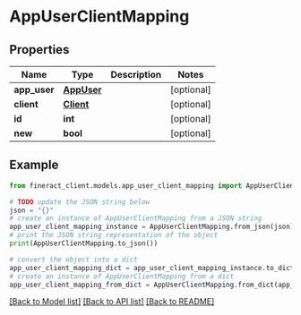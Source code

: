 # AppUserClientMapping


## Properties

Name | Type | Description | Notes
------------ | ------------- | ------------- | -------------
**app_user** | [**AppUser**](AppUser.md) |  | [optional] 
**client** | [**Client**](Client.md) |  | [optional] 
**id** | **int** |  | [optional] 
**new** | **bool** |  | [optional] 

## Example

```python
from fineract_client.models.app_user_client_mapping import AppUserClientMapping

# TODO update the JSON string below
json = "{}"
# create an instance of AppUserClientMapping from a JSON string
app_user_client_mapping_instance = AppUserClientMapping.from_json(json)
# print the JSON string representation of the object
print(AppUserClientMapping.to_json())

# convert the object into a dict
app_user_client_mapping_dict = app_user_client_mapping_instance.to_dict()
# create an instance of AppUserClientMapping from a dict
app_user_client_mapping_from_dict = AppUserClientMapping.from_dict(app_user_client_mapping_dict)
```
[[Back to Model list]](../README.md#documentation-for-models) [[Back to API list]](../README.md#documentation-for-api-endpoints) [[Back to README]](../README.md)


